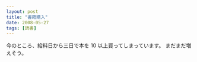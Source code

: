 ```yaml
---
layout: post
title: "書籍購入"
date: 2008-05-27
tags: [読書]
---
```


今のところ、給料日から三日で本を 10 以上買ってしまっています。
まだまだ増えそう。
